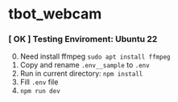 # tbot_webcam
### [  OK  ] Testing Enviroment: Ubuntu 22

0) Need install ffmpeg `sudo apt install ffmpeg`
1) Copy and rename `.env__sample` to `.env`
2) Run in current directory: `npm install` 
3) Fill `.env` file
4) `npm run dev`
